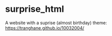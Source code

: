 # surprise_html
A website with a suprise (almost birthday) theme: https://tranghane.github.io/10032004/   
 
 <!-- Deadline: 10/03/2004 --> 
 
 
 
 
 









  
 
 
 
 
 
    
    
    
 
 
 
 
 
 
 
 
 

